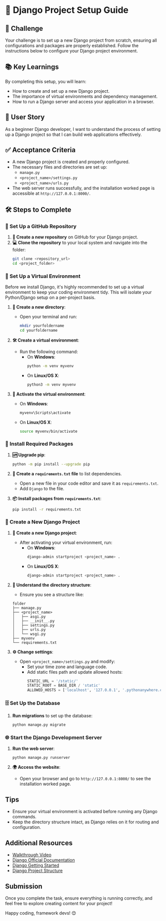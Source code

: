 # 🌟 Django Project Setup Guide

## 🎯 Challenge

Your challenge is to set up a new Django project from scratch, ensuring all configurations and packages are properly established. Follow the instructions below to configure your Django project environment.

## 📚 Key Learnings

By completing this setup, you will learn:

- How to create and set up a new Django project.
- The importance of virtual environments and dependency management.
- How to run a Django server and access your application in a browser.

## 👤 User Story

As a beginner Django developer, I want to understand the process of setting up a Django project so that I can build web applications effectively.

## ✅ Acceptance Criteria

- A new Django project is created and properly configured.
- The necessary files and directories are set up:
  - `manage.py`
  - `<project_name>/settings.py`
  - `<project_name>/urls.py`
- The web server runs successfully, and the installation worked page is accessible at `http://127.0.0.1:8000/`.

## 🛠️ Steps to Complete

### 🥳 Set Up a GitHub Repository

1. **📁 Create a new repository** on GitHub for your Django project.
2. **💻 Clone the repository** to your local system and navigate into the folder:
   ```bash
   git clone <repository_url>
   cd <project_folder>
   ```

### 🥳 Set Up a Virtual Environment

Before we install Django, it's highly recommended to set up a virtual environment to keep your coding environment tidy. This will isolate your Python/Django setup on a per-project basis.

1. **📁 Create a new directory**:
   - Open your terminal and run:
     ```bash
     mkdir yourfoldername
     cd yourfoldername
     ```

2. **🛠️ Create a virtual environment**:
   - Run the following command:
     - On **Windows**:
       ```bash
       python -m venv myvenv
       ```
     - On **Linux/OS X**:
       ```bash
       python3 -m venv myvenv
       ```

3. **🔄 Activate the virtual environment**:
   - On **Windows**:
     ```bash
     myvenv\Scripts\activate
     ```
   - On **Linux/OS X**:
     ```bash
     source myvenv/bin/activate
     ```

### 📁 Install Required Packages

1. **🆙 Upgrade pip**:
   ```bash
   python -m pip install --upgrade pip
   ```

2. **📜 Create a `requirements.txt` file** to list dependencies.
   - Open a new file in your code editor and save it as `requirements.txt`.
   - Add `Django` to the file.

3. **📦 Install packages from `requirements.txt`**:
   ```bash
   pip install -r requirements.txt
   ```

### 📁 Create a New Django Project

1. **📁 Create a new Django project**:
   - After activating your virtual environment, run:
     - On **Windows**:
       ```bash
       django-admin startproject <project_name> .
       ```
     - On **Linux/OS X**:
       ```bash
       django-admin startproject <project_name> .
       ```

2. **📂 Understand the directory structure**:
   - Ensure you see a structure like:
   ```
   folder
   ├── manage.py
   ├── <project_name>
   │   ├── asgi.py
   │   ├── __init__.py
   │   ├── settings.py
   │   ├── urls.py
   │   └── wsgi.py
   ├── myvenv
   └── requirements.txt
   ```

3. **⚙️ Change settings**:
   - Open `<project_name>/settings.py` and modify:
     - Set your time zone and language code.
     - Add static files path and update allowed hosts:
       ```python
       STATIC_URL = '/static/'
       STATIC_ROOT = BASE_DIR / 'static'
       ALLOWED_HOSTS = ['localhost', '127.0.0.1', '.pythonanywhere.com']
       ```

### 🗄️ Set Up the Database

1. **Run migrations** to set up the database:
   ```bash
   python manage.py migrate
   ```

### 🌐 Start the Django Development Server

1. **Run the web server**:
   ```bash
   python manage.py runserver
   ```

2. **🌍 Access the website**:
   - Open your browser and go to `http://127.0.0.1:8000/` to see the installation worked page.

## Tips

- Ensure your virtual environment is activated before running any Django commands.
- Keep the directory structure intact, as Django relies on it for routing and configuration.

## Additional Resources
- [Walkthrough Video](https://youtu.be/TiqqtlWuTHQ)
- [Django Official Documentation](https://www.djangoproject.com/)
- [Django Getting Started](https://docs.djangoproject.com/en/stable/intro/tutorial01/)
- [Django Project Structure](https://realpython.com/get-started-with-django-1/)

## Submission

Once you complete the task, ensure everything is running correctly, and feel free to explore creating content for your project!

Happy coding, framework devs! 😊
